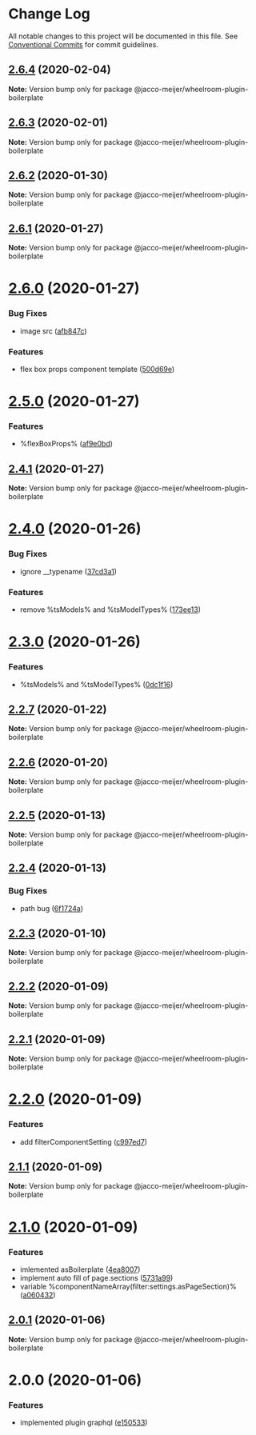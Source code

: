 # Change Log

All notable changes to this project will be documented in this file.
See [Conventional Commits](https://conventionalcommits.org) for commit guidelines.

## [2.6.4](https://github.com/jaccomeijer/wheelroom/compare/@jacco-meijer/wheelroom-plugin-boilerplate@2.6.3...@jacco-meijer/wheelroom-plugin-boilerplate@2.6.4) (2020-02-04)

**Note:** Version bump only for package @jacco-meijer/wheelroom-plugin-boilerplate





## [2.6.3](https://github.com/jaccomeijer/wheelroom/compare/@jacco-meijer/wheelroom-plugin-boilerplate@2.6.2...@jacco-meijer/wheelroom-plugin-boilerplate@2.6.3) (2020-02-01)

**Note:** Version bump only for package @jacco-meijer/wheelroom-plugin-boilerplate





## [2.6.2](https://github.com/jaccomeijer/wheelroom/compare/@jacco-meijer/wheelroom-plugin-boilerplate@2.6.1...@jacco-meijer/wheelroom-plugin-boilerplate@2.6.2) (2020-01-30)

**Note:** Version bump only for package @jacco-meijer/wheelroom-plugin-boilerplate





## [2.6.1](https://github.com/jaccomeijer/wheelroom/compare/@jacco-meijer/wheelroom-plugin-boilerplate@2.6.0...@jacco-meijer/wheelroom-plugin-boilerplate@2.6.1) (2020-01-27)

**Note:** Version bump only for package @jacco-meijer/wheelroom-plugin-boilerplate





# [2.6.0](https://github.com/jaccomeijer/wheelroom/compare/@jacco-meijer/wheelroom-plugin-boilerplate@2.5.0...@jacco-meijer/wheelroom-plugin-boilerplate@2.6.0) (2020-01-27)


### Bug Fixes

* image src ([afb847c](https://github.com/jaccomeijer/wheelroom/commit/afb847c))


### Features

* flex box props component template ([500d69e](https://github.com/jaccomeijer/wheelroom/commit/500d69e))





# [2.5.0](https://github.com/jaccomeijer/wheelroom/compare/@jacco-meijer/wheelroom-plugin-boilerplate@2.4.1...@jacco-meijer/wheelroom-plugin-boilerplate@2.5.0) (2020-01-27)


### Features

* %flexBoxProps% ([af9e0bd](https://github.com/jaccomeijer/wheelroom/commit/af9e0bd))





## [2.4.1](https://github.com/jaccomeijer/wheelroom/compare/@jacco-meijer/wheelroom-plugin-boilerplate@2.4.0...@jacco-meijer/wheelroom-plugin-boilerplate@2.4.1) (2020-01-27)

**Note:** Version bump only for package @jacco-meijer/wheelroom-plugin-boilerplate





# [2.4.0](https://github.com/jaccomeijer/wheelroom/compare/@jacco-meijer/wheelroom-plugin-boilerplate@2.3.0...@jacco-meijer/wheelroom-plugin-boilerplate@2.4.0) (2020-01-26)


### Bug Fixes

* ignore __typename ([37cd3a1](https://github.com/jaccomeijer/wheelroom/commit/37cd3a176b38c5abc86f9b7f1b4b4bf204763759))


### Features

* remove %tsModels% and %tsModelTypes% ([173ee13](https://github.com/jaccomeijer/wheelroom/commit/173ee139d4a342fe15b4ee1ab6eab22b5b38904c))





# [2.3.0](https://github.com/jaccomeijer/wheelroom/compare/@jacco-meijer/wheelroom-plugin-boilerplate@2.2.7...@jacco-meijer/wheelroom-plugin-boilerplate@2.3.0) (2020-01-26)


### Features

* %tsModels% and %tsModelTypes% ([0dc1f16](https://github.com/jaccomeijer/wheelroom/commit/0dc1f1639ce83103e9b67a38135a3245052bb3f7))





## [2.2.7](https://github.com/jaccomeijer/wheelroom/compare/@jacco-meijer/wheelroom-plugin-boilerplate@2.2.6...@jacco-meijer/wheelroom-plugin-boilerplate@2.2.7) (2020-01-22)

**Note:** Version bump only for package @jacco-meijer/wheelroom-plugin-boilerplate





## [2.2.6](https://github.com/jaccomeijer/wheelroom/compare/@jacco-meijer/wheelroom-plugin-boilerplate@2.2.5...@jacco-meijer/wheelroom-plugin-boilerplate@2.2.6) (2020-01-20)

**Note:** Version bump only for package @jacco-meijer/wheelroom-plugin-boilerplate





## [2.2.5](https://github.com/jaccomeijer/wheelroom/compare/@jacco-meijer/wheelroom-plugin-boilerplate@2.2.4...@jacco-meijer/wheelroom-plugin-boilerplate@2.2.5) (2020-01-13)

**Note:** Version bump only for package @jacco-meijer/wheelroom-plugin-boilerplate





## [2.2.4](https://github.com/jaccomeijer/wheelroom/compare/@jacco-meijer/wheelroom-plugin-boilerplate@2.2.3...@jacco-meijer/wheelroom-plugin-boilerplate@2.2.4) (2020-01-13)


### Bug Fixes

* path bug ([6f1724a](https://github.com/jaccomeijer/wheelroom/commit/6f1724a28302002942931fc5f1efa56c554f78ee))





## [2.2.3](https://github.com/jaccomeijer/wheelroom/compare/@jacco-meijer/wheelroom-plugin-boilerplate@2.2.2...@jacco-meijer/wheelroom-plugin-boilerplate@2.2.3) (2020-01-10)

**Note:** Version bump only for package @jacco-meijer/wheelroom-plugin-boilerplate





## [2.2.2](https://github.com/jaccomeijer/wheelroom/compare/@jacco-meijer/wheelroom-plugin-boilerplate@2.2.1...@jacco-meijer/wheelroom-plugin-boilerplate@2.2.2) (2020-01-09)

**Note:** Version bump only for package @jacco-meijer/wheelroom-plugin-boilerplate





## [2.2.1](https://github.com/jaccomeijer/wheelroom/compare/@jacco-meijer/wheelroom-plugin-boilerplate@2.2.0...@jacco-meijer/wheelroom-plugin-boilerplate@2.2.1) (2020-01-09)

**Note:** Version bump only for package @jacco-meijer/wheelroom-plugin-boilerplate





# [2.2.0](https://github.com/jaccomeijer/wheelroom/compare/@jacco-meijer/wheelroom-plugin-boilerplate@2.1.1...@jacco-meijer/wheelroom-plugin-boilerplate@2.2.0) (2020-01-09)


### Features

* add filterComponentSetting ([c997ed7](https://github.com/jaccomeijer/wheelroom/commit/c997ed7))





## [2.1.1](https://github.com/jaccomeijer/wheelroom/compare/@jacco-meijer/wheelroom-plugin-boilerplate@2.1.0...@jacco-meijer/wheelroom-plugin-boilerplate@2.1.1) (2020-01-09)

**Note:** Version bump only for package @jacco-meijer/wheelroom-plugin-boilerplate





# [2.1.0](https://github.com/jaccomeijer/wheelroom/compare/@jacco-meijer/wheelroom-plugin-boilerplate@2.0.1...@jacco-meijer/wheelroom-plugin-boilerplate@2.1.0) (2020-01-09)


### Features

* imlemented asBoilerplate ([4ea8007](https://github.com/jaccomeijer/wheelroom/commit/4ea8007))
* implement auto fill of page.sections ([5731a99](https://github.com/jaccomeijer/wheelroom/commit/5731a99))
* variable %componentNameArray(filter:settings.asPageSection)% ([a060432](https://github.com/jaccomeijer/wheelroom/commit/a060432))





## [2.0.1](https://github.com/jaccomeijer/wheelroom/compare/@jacco-meijer/wheelroom-plugin-boilerplate@2.0.0...@jacco-meijer/wheelroom-plugin-boilerplate@2.0.1) (2020-01-06)

**Note:** Version bump only for package @jacco-meijer/wheelroom-plugin-boilerplate





# 2.0.0 (2020-01-06)


### Features

* implemented plugin graphql ([e150533](https://github.com/jaccomeijer/wheelroom/commit/e15053382562e2fde4e3a9fc92753bf969ac5cde))
